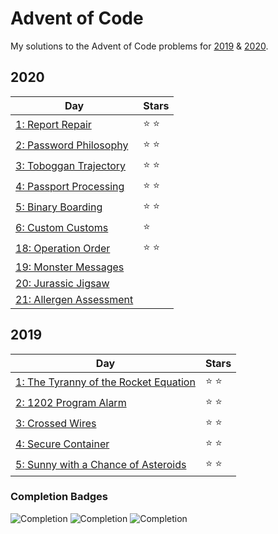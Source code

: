 # Advent of Code
My solutions to the Advent of Code problems for [2019](https://adventofcode.com/2019) & [2020](https://adventofcode.com/2020).

## 2020
| Day  | Stars |
| ---  | ----- |
| [1: Report Repair](2020/day-1) | :star: :star: |
| [2: Password Philosophy](2020/day-2) | :star: :star: |
| [3: Toboggan Trajectory](2020/day-3) | :star: :star: |
| [4: Passport Processing](2020/day-4) | :star: :star: |
| [5: Binary Boarding](2020/day-5) | :star: :star: |
| [6: Custom Customs](2020/day-6) | :star: |
| [18: Operation Order](2020/day-18) | :star: :star: |
| [19: Monster Messages](2020/day-19) |  |
| [20: Jurassic Jigsaw](2020/day-20) |  |
| [21: Allergen Assessment](2020/day-21) |  |


## 2019
| Day  | Stars |
| ---  | ----- |
| [1: The Tyranny of the Rocket Equation](2019/day-1) | :star: :star: |
| [2: 1202 Program Alarm](2019/day-2) | :star: :star: |
| [3: Crossed Wires](2019/day-3) | :star: :star: |
| [4: Secure Container](2019/day-4) | :star: :star: |
| [5: Sunny with a Chance of Asteroids](2019/day-5) | :star: :star: |

### Completion Badges
![Completion](https://img.shields.io/badge/Completed-None-red.svg)
![Completion](https://img.shields.io/badge/Completed-Part%201-yellow.svg)
![Completion](https://img.shields.io/badge/Completed-Parts%201%20%26%202-green.svg)